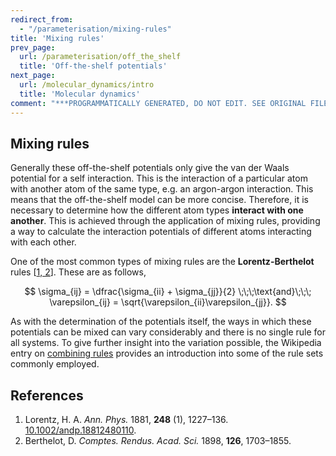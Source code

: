 ```yaml
---
redirect_from:
  - "/parameterisation/mixing-rules"
title: 'Mixing rules'
prev_page:
  url: /parameterisation/off_the_shelf
  title: 'Off-the-shelf potentials'
next_page:
  url: /molecular_dynamics/intro
  title: 'Molecular dynamics'
comment: "***PROGRAMMATICALLY GENERATED, DO NOT EDIT. SEE ORIGINAL FILES IN /content***"
---
```

## Mixing rules

Generally these off-the-shelf potentials only give the van der Waals potential for a self interaction.
This is the interaction of a particular atom with another atom of the same type, e.g. an argon-argon interaction.
This means that the off-the-shelf model can be more concise.
Therefore, it is necessary to determine how the different atom types **interact with one another**.
This is achieved through the application of mixing rules, providing a way to calculate the interaction potentials of different atoms interacting with each other.

One of the most common types of mixing rules are the **Lorentz-Berthelot** rules [[1, 2](#references)].
These are as follows,

$$ \sigma_{ij} = \dfrac{\sigma_{ii} + \sigma_{jj}}{2} \;\;\;\text{and}\;\;\; \varepsilon_{ij} = \sqrt{\varepsilon_{ii}\varepsilon_{jj}}. $$

As with the determination of the potentials itself, the ways in which these potentials can be mixed can vary considerably and there is no single rule for all systems.
To give further insight into the variation possible, the Wikipedia entry on [combining rules](https://en.wikipedia.org/wiki/Combining_rules) provides an introduction into some of the rule sets commonly employed.

## References

1. Lorentz, H. A. *Ann. Phys.* 1881, **248** (1), 1227–136. [10.1002/andp.18812480110](https://doi.org/10.1002/andp.18812480110).
2. Berthelot, D. *Comptes. Rendus. Acad. Sci.* 1898, **126**, 1703–1855.
